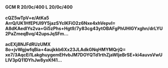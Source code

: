 #### GCM R 20/0c/400 L 20/0c/400
**cQZ5wTpV+e/AtKa5**<br/>**ArrQ/UK1HfEPfJl9Y5jazSYclKFiO2z6Nxe4xhVepvI=**<br/>**A8dKAedIYs2va+Gi5zPhs+Hgt9/7y83cg43ytOBAFgPhUHIGYxghn/drLYU2PaZmeqBvq/42upsJqSFm...**<br/><br/>
**acEXj8NJFdRUzUMX**<br/>**8o+jvWgjwfqBia+4aujkkb6Xx23JLAdkGNqHMYMQrjQ=**<br/>**xe7/3AqcEi1LakghuygemEHvbJM7DOYQTd1rthZjaWljeBrSE+ki4auvsVwULlV3pQ11DYhJw8yxKf41...**